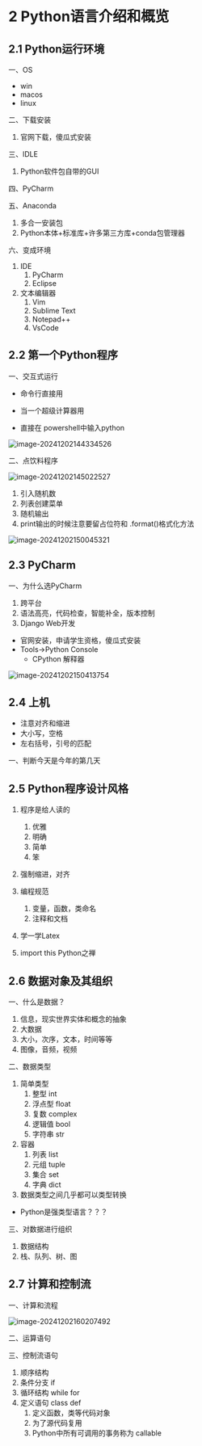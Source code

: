 # 2 Python语言介绍和概览

## 2.1 Python运行环境

一、OS

- win
- macos
- linux



二、下载安装

1. 官网下载，傻瓜式安装



三、IDLE

1. Python软件包自带的GUI



四、PyCharm

五、Anaconda

1. 多合一安装包
2. Python本体+标准库+许多第三方库+conda包管理器



六、变成环境

1. IDE
   1. PyCharm
   2. Eclipse
2. 文本编辑器
   1. Vim
   2. Sublime Text
   3. Notepad++
   4. VsCode





## 2.2 第一个Python程序

一、交互式运行

- 命令行直接用

- 当一个超级计算器用
- 直接在 powershell中输入python

![image-20241202144334526](E:\TyporaPictures\image-20241202144334526.png)



二、点饮料程序

![image-20241202145022527](E:\TyporaPictures\image-20241202145022527.png)

1. 引入随机数
2. 列表创建菜单
3. 随机输出
4. print输出的时候注意要留占位符和 .format()格式化方法

![image-20241202150045321](E:\TyporaPictures\image-20241202150045321.png)





## 2.3 PyCharm

一、为什么选PyCharm

1. 跨平台
2. 语法高亮，代码检查，智能补全，版本控制
3. Django Web开发



- 官网安装，申请学生资格，傻瓜式安装
- Tools->Python Console
  - CPython 解释器

![image-20241202150413754](E:\TyporaPictures\image-20241202150413754.png)



## 2.4 上机

- 注意对齐和缩进
- 大小写，空格
- 左右括号，引号的匹配



一、判断今天是今年的第几天









## 2.5 Python程序设计风格

1. 程序是给人读的
   1. 优雅
   2. 明确
   3. 简单
   4. 笨
2. 强制缩进，对齐
3. 编程规范
   1. 变量，函数，类命名
   2. 注释和文档

4. 学一学Latex
5. import this Python之禅





## 2.6 数据对象及其组织

一、什么是数据？

1. 信息，现实世界实体和概念的抽象
2. 大数据
3. 大小，次序，文本，时间等等
4. 图像，音频，视频



二、数据类型

1. 简单类型
   1. 整型 int
   2. 浮点型 float
   3. 复数 complex
   4. 逻辑值 bool
   5. 字符串 str
2. 容器
   1. 列表 list
   2. 元组 tuple
   3. 集合 set
   4. 字典 dict
3. 数据类型之间几乎都可以类型转换



- Python是强类型语言？？？



三、对数据进行组织

1. 数据结构
2. 栈、队列、树、图





## 2.7 计算和控制流

一、计算和流程

![image-20241202160207492](E:\TyporaPictures\image-20241202160207492.png)

二、运算语句



三、控制流语句

1. 顺序结构
2. 条件分支 if
3. 循环结构 while for
4. 定义语句 class def
   1. 定义函数，类等代码对象
   2. 为了源代码复用
   3. Python中所有可调用的事务称为 callable



